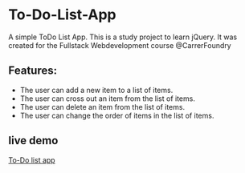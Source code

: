 # To-Do-List-App
A simple ToDo List App.
This is a study project to learn jQuery. It was created for the Fullstack Webdevelopment course @CarrerFoundry 

## Features:
  * The user can add a new item to a list of items.
  * The user can cross out an item from the list of items.
  * The user can delete an item from the list of items.
  * The user can change the order of items in the list of items.

## live demo
[To-Do list app](https://mitomonkey.github.io/To-Do-List-App/)
